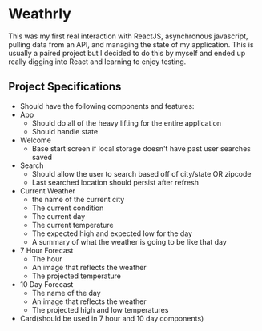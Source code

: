 # Weathrly
This was my first real interaction with ReactJS, asynchronous javascript, pulling data from an API, and managing the state of my application. This is usually a paired project but I decided to do this by myself and ended up really digging into React and learning to enjoy testing.

## Project Specifications
 * Should have the following components and features:
  * App
    * Should do all of the heavy lifting for the entire application
    * Should handle state
  * Welcome
    * Base start screen if local storage doesn't have past user searches saved
  * Search
    * Should allow the user to search based off of city/state OR zipcode
    * Last searched location should persist after refresh
  * Current Weather
    * the name of the current city
    * The current condition
    * The current day
    * The current temperature
    * The expected high and expected low for the day
    * A summary of what the weather is going to be like that day
  * 7 Hour Forecast
    * The hour
    * An image that reflects the weather
    * The projected temperature
  * 10 Day Forecast
    * The name of the day
    * An image that reflects the weather
    * The projected high and low temperatures
  * Card(should be used in 7 hour and 10 day components)





